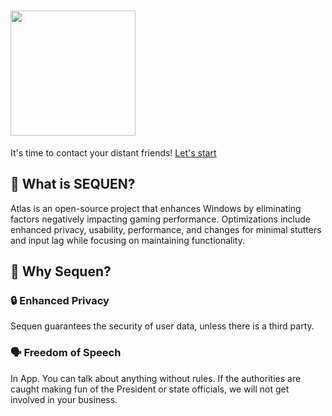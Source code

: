 # <img src="https://i.ibb.co.com/PFVLssv/20240611-095110.png" style="width: 200px;" />
It's time to contact your distant friends!
<a href="https://sequen.kitaro.me/">Let's start</a>


## 🤔 What is SEQUEN?
Atlas is an open-source project that enhances Windows by eliminating factors negatively impacting gaming performance. Optimizations include enhanced privacy, usability, performance, and changes for minimal stutters and input lag while focusing on maintaining functionality.


## 👀 Why Sequen?
### 🔒 Enhanced Privacy
Sequen guarantees the security of user data, unless there is a third party.


### 🗣 Freedom of Speech
In App. You can talk about anything without rules. If the authorities are caught making fun of the President or state officials, we will not get involved in your business.
